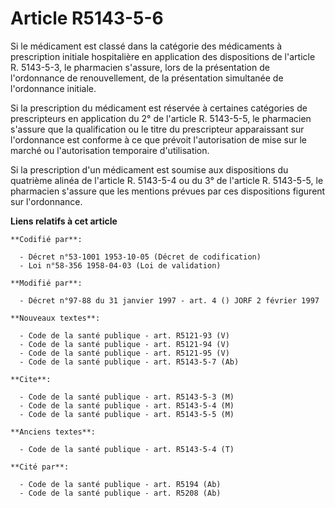 # Article R5143-5-6

Si le médicament est classé dans la catégorie des médicaments à prescription initiale hospitalière en application des
dispositions de l'article R. 5143-5-3, le pharmacien s'assure, lors de la présentation de l'ordonnance de renouvellement, de
la présentation simultanée de l'ordonnance initiale.

Si la prescription du médicament est réservée à certaines catégories de prescripteurs en application du 2° de l'article R.
5143-5-5, le pharmacien s'assure que la qualification ou le titre du prescripteur apparaissant sur l'ordonnance est conforme
à ce que prévoit l'autorisation de mise sur le marché ou l'autorisation temporaire d'utilisation.

Si la prescription d'un médicament est soumise aux dispositions du quatrième alinéa de l'article R. 5143-5-4 ou du 3° de
l'article R. 5143-5-5, le pharmacien s'assure que les mentions prévues par ces dispositions figurent sur l'ordonnance.

**Liens relatifs à cet article**

	**Codifié par**:

	  - Décret n°53-1001 1953-10-05 (Décret de codification)
	  - Loi n°58-356 1958-04-03 (Loi de validation)

	**Modifié par**:

	  - Décret n°97-88 du 31 janvier 1997 - art. 4 () JORF 2 février 1997

	**Nouveaux textes**:

	  - Code de la santé publique - art. R5121-93 (V)
	  - Code de la santé publique - art. R5121-94 (V)
	  - Code de la santé publique - art. R5121-95 (V)
	  - Code de la santé publique - art. R5143-5-7 (Ab)

	**Cite**:

	  - Code de la santé publique - art. R5143-5-3 (M)
	  - Code de la santé publique - art. R5143-5-4 (M)
	  - Code de la santé publique - art. R5143-5-5 (M)

	**Anciens textes**:

	  - Code de la santé publique - art. R5143-5-4 (T)

	**Cité par**:

	  - Code de la santé publique - art. R5194 (Ab)
	  - Code de la santé publique - art. R5208 (Ab)

